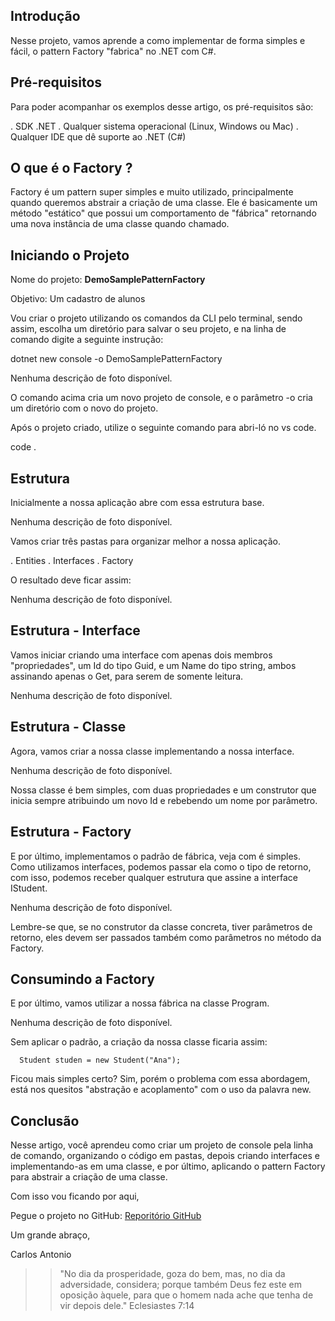 ## Introdução

Nesse projeto, vamos aprende a como implementar de forma simples e fácil, o pattern Factory "fabrica" no .NET com C#.

## Pré-requisitos

Para poder acompanhar os exemplos desse artigo, os pré-requisitos são:

. SDK .NET
. Qualquer sistema operacional (Linux, Windows ou Mac)
. Qualquer IDE que dê suporte ao .NET (C#)


## O que é o Factory ?

Factory é um pattern super simples e muito utilizado, principalmente quando queremos abstrair a criação de uma classe. Ele é basicamente um método "estático" que possui um comportamento de "fábrica" retornando uma nova instância de uma classe quando chamado.


## Iniciando o Projeto

Nome do projeto: **DemoSamplePatternFactory**

Objetivo: Um cadastro de alunos


Vou criar o projeto utilizando os comandos da CLI pelo terminal, sendo assim, escolha um diretório para salvar o seu projeto, e na linha de comando digite a seguinte instrução:


dotnet new console -o DemoSamplePatternFactory


Nenhuma descrição de foto disponível.

O comando acima cria um novo projeto de console, e o parâmetro -o cria um diretório com o novo do projeto.

Após o projeto criado, utilize o seguinte comando para abri-ló no vs code.

code .

## Estrutura


Inicialmente a nossa aplicação abre com essa estrutura base.


Nenhuma descrição de foto disponível.

Vamos criar três pastas para organizar melhor a nossa aplicação.

. Entities
. Interfaces
. Factory


O resultado deve ficar assim:


Nenhuma descrição de foto disponível.



## Estrutura - Interface


Vamos iniciar criando uma interface com apenas dois membros "propriedades", um Id do tipo Guid, e um Name do tipo string, ambos assinando apenas o Get, para serem de somente leitura.

Nenhuma descrição de foto disponível.


## Estrutura - Classe


Agora, vamos criar a nossa classe implementando a nossa interface.


Nenhuma descrição de foto disponível.


Nossa classe é bem simples, com duas propriedades e um construtor que inicia sempre atribuindo um novo Id e rebebendo um nome por parâmetro.


## Estrutura - Factory


E por último, implementamos o padrão de fábrica, veja com é simples. Como utilizamos interfaces, podemos passar ela como o tipo de retorno, com isso, podemos receber qualquer estrutura que assine a interface IStudent.


Nenhuma descrição de foto disponível.


Lembre-se que, se no construtor da classe concreta, tiver parâmetros de retorno, eles devem ser passados também como parâmetros no método da Factory.


## Consumindo a Factory


E por último, vamos utilizar a nossa fábrica na classe Program.


Nenhuma descrição de foto disponível.


Sem aplicar o padrão, a criação da nossa classe ficaria assim:


      Student studen = new Student("Ana");


Ficou mais simples certo? Sim, porém o problema com essa abordagem, está nos quesitos "abstração e acoplamento" com o uso da palavra new.


## Conclusão


Nesse artigo, você aprendeu como criar um projeto de console pela linha de comando, organizando o código em pastas, depois criando interfaces e implementando-as em uma classe, e por último, aplicando o pattern Factory para abstrair a criação de uma classe.


Com isso vou ficando por aqui,


Pegue o projeto no GitHub: [Reporitório GitHub](https://github.com/CarlosEX/DemoSamplePatternFactory)

Um grande abraço,


Carlos Antonio



>> "No dia da prosperidade, goza do bem, mas, no dia da adversidade, considera; porque também Deus fez este em oposição àquele, para que o homem nada ache que tenha de vir depois dele."
Eclesiastes 7:14
